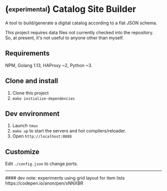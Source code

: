 # (<sub><sup>experimental</sup></sub>) Catalog Site Builder

A tool to build/generate a digital catalog according to a flat JSON schema.

This project requires data files not currently checked into the repository.<br> So, at present, it's not useful to anyone other than myself.
## Requirements
NPM, Golang 1.13, HAProxy ~2, Python ~3.

## Clone and install
1) Clone this project
2) `make initialize-dependencies`

## Dev environment
1) Launch `tmux`
2) `make up` to start the servers and hot compilers/reloader.
3) Open `http://localhost:8888`

## Customize
Edit `./config.json` to change ports.

<hr>
#### dev note: experiments using grid layout for item lists
https://codepen.io/anon/pen/xNNXBR
